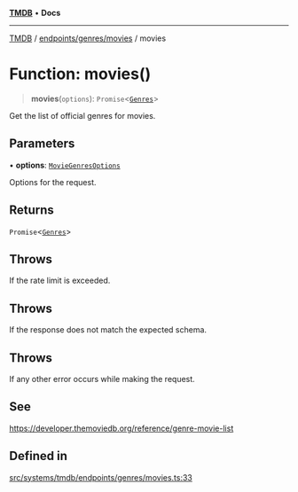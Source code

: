 [**TMDB**](../../../../README.md) • **Docs**

***

[TMDB](../../../../README.md) / [endpoints/genres/movies](../README.md) / movies

# Function: movies()

> **movies**(`options`): `Promise`\<[`Genres`](../../../../structs/Schemas/type-aliases/Genres.md)\>

Get the list of official genres for movies.

## Parameters

• **options**: [`MovieGenresOptions`](../type-aliases/MovieGenresOptions.md)

Options for the request.

## Returns

`Promise`\<[`Genres`](../../../../structs/Schemas/type-aliases/Genres.md)\>

## Throws

If the rate limit is exceeded.

## Throws

If the response does not match the expected schema.

## Throws

If any other error occurs while making the request.

## See

https://developer.themoviedb.org/reference/genre-movie-list

## Defined in

[src/systems/tmdb/endpoints/genres/movies.ts:33](https://github.com/Norviah/media-hub/blob/b0accce5c447ccf1a18696f3cb0baef1f5bd16be/src/systems/tmdb/endpoints/genres/movies.ts#L33)
